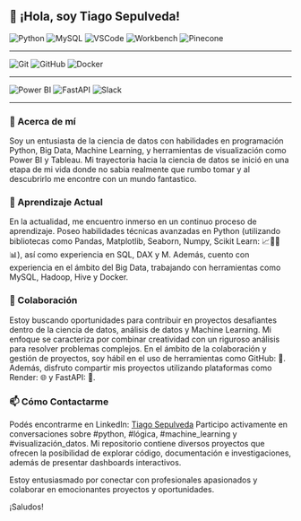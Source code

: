## 👋 ¡Hola, soy Tiago Sepulveda!

![Python](https://img.shields.io/badge/Python-3776AB?style=for-the-badge&logo=python&logoColor=white)
![MySQL](https://img.shields.io/badge/MySQL-4479A1?style=for-the-badge&logo=mysql&logoColor=white)
![VSCode](https://img.shields.io/badge/VS_Code-007ACC?style=for-the-badge&logo=visualstudiocode&logoColor=white)
![Workbench](https://img.shields.io/badge/Workbench-212529?style=for-the-badge&logoColor=white)
![Pinecone](https://img.shields.io/badge/Pinecone-2C3E50?style=for-the-badge&logo=pinecone&logoColor=white)
***
![Git](https://img.shields.io/badge/Git-F05032?style=for-the-badge&logo=git&logoColor=white)
![GitHub](https://img.shields.io/badge/GitHub-181717?style=for-the-badge&logo=github&logoColor=white)
![Docker](https://img.shields.io/badge/Docker-2496ED?style=for-the-badge&logo=docker&logoColor=white)
***
![Power BI](https://img.shields.io/badge/Power_BI-F2C811?style=for-the-badge&logo=powerbi&logoColor=black)
![FastAPI](https://img.shields.io/badge/FastAPI-009688?style=for-the-badge&logo=fastapi&logoColor=white)
![Slack](https://img.shields.io/badge/Slack-4A154B?style=for-the-badge&logo=slack&logoColor=white)
***






### 👀 Acerca de mí

Soy un entusiasta de la ciencia de datos con habilidades en programación Python, Big Data, Machine Learning, y herramientas de visualización como Power BI y Tableau. Mi trayectoria hacia la ciencia de datos se inició en una etapa de mi vida donde no sabia realmente que rumbo tomar y al descubrirlo me encontre con un mundo fantastico.

### 🌱 Aprendizaje Actual

En la actualidad, me encuentro inmerso en un continuo proceso de aprendizaje. Poseo habilidades técnicas avanzadas en Python (utilizando bibliotecas como Pandas, Matplotlib, Seaborn, Numpy, Scikit Learn: 📈🌲🤖📊), así como experiencia en SQL, DAX y M. Además, cuento con experiencia en el ámbito del Big Data, trabajando con herramientas como MySQL, Hadoop, Hive y Docker.

### 💞️ Colaboración

Estoy buscando oportunidades para contribuir en proyectos desafiantes dentro de la ciencia de datos, análisis de datos y Machine Learning. Mi enfoque se caracteriza por combinar creatividad con un riguroso análisis para resolver problemas complejos. En el ámbito de la colaboración y gestión de proyectos, soy hábil en el uso de herramientas como GitHub: 🐙. Además, disfruto compartir mis proyectos utilizando plataformas como Render: 🌐 y FastAPI: 🚀.

### 📫 Cómo Contactarme

Podés encontrarme en LinkedIn: [Tiago Sepulveda](https://www.linkedin.com/in/tiago-sepulveda-047102243/)
Participo activamente en conversaciones sobre #python, #lógica, #machine_learning y #visualización_datos. Mi repositorio contiene diversos proyectos que ofrecen la posibilidad de explorar código, documentación e investigaciones, además de presentar dashboards interactivos.

Estoy entusiasmado por conectar con profesionales apasionados y colaborar en emocionantes proyectos y oportunidades.

¡Saludos!






















